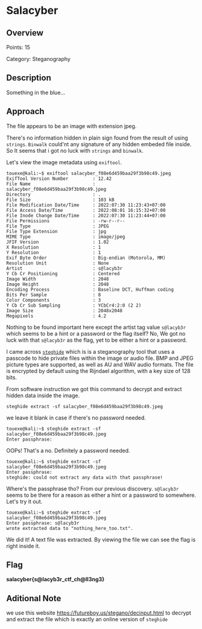 # Salacyber

## Overview 
Points: 15

Category: Steganography

## Description
Something in the blue...

## Approach

The file appears to be an image with extension jpeg. 

There's no information hidden in plain sign found from the result of using `strings`. `Binwalk` could'nt any signature of any hidden embeded file inside. So It seems that i got no luck with `strings` and `binwalk`.

Let's view the image metadata using `exiftool`. 

```
touexe@kali:~$ exiftool salacyber_f08e6d459baa29f3b98c49.jpeg          
ExifTool Version Number         : 12.42
File Name                       : salacyber_f08e6d459baa29f3b98c49.jpeg
Directory                       : .
File Size                       : 103 kB
File Modification Date/Time     : 2022:07:30 11:23:43+07:00
File Access Date/Time           : 2022:08:01 16:15:32+07:00
File Inode Change Date/Time     : 2022:07:30 11:23:44+07:00
File Permissions                : -rw-r--r--
File Type                       : JPEG
File Type Extension             : jpg
MIME Type                       : image/jpeg
JFIF Version                    : 1.02
X Resolution                    : 1
Y Resolution                    : 1
Exif Byte Order                 : Big-endian (Motorola, MM)
Resolution Unit                 : None
Artist                          : s@lacyb3r
Y Cb Cr Positioning             : Centered
Image Width                     : 2048
Image Height                    : 2048
Encoding Process                : Baseline DCT, Huffman coding
Bits Per Sample                 : 8
Color Components                : 3
Y Cb Cr Sub Sampling            : YCbCr4:2:0 (2 2)
Image Size                      : 2048x2048
Megapixels                      : 4.2
```
Nothing to be found important here except the artist tag value `s@lacyb3r` which seems to be a hint or a password or the flag itself? No, We got no luck with that `s@lacyb3r` as the flag, yet to be either a hint or a password. 

I came across [`steghide`](http://steghide.sourceforge.net/) which is is a steganography tool that uses a passcode to hide private files within the image or audio file. BMP and JPEG picture types are supported, as well as AU and WAV audio formats. The file is encrypted by default using the Rijndael algorithm, with a key size of 128 bits. 

From software instruction we got this command to decrypt and extract hidden data inside the image.

`steghide extract -sf salacyber_f08e6d459baa29f3b98c49.jpeg`

we leave it blank in case if there's no password needed. 

```
touexe@kali:~$ steghide extract -sf salacyber_f08e6d459baa29f3b98c49.jpeg
Enter passphrase:
```
OOPs! That's a no. Definitely a password needed.
```
touexe@kali:~$ steghide extract -sf salacyber_f08e6d459baa29f3b98c49.jpeg
Enter passphrase: 
steghide: could not extract any data with that passphrase!
```
Where's the passphrase tho? From our previous discovery. `s@lacyb3r` seems to be there for a reason as either a hint or a password to somewhere. Let's try it out. 

```
touexe@kali:~$ steghide extract -sf salacyber_f08e6d459baa29f3b98c49.jpeg         
Enter passphrase: s@lacyb3r
wrote extracted data to "nothing_here_too.txt".
```
We did it! A text file was extracted. By viewing the file we can see the flag is right inside it.

## Flag

**salacyber{s@lacyb3r_ctf_ch@ll3ng3}**

## Aditional Note

we use this website https://futureboy.us/stegano/decinput.html to decrypt and extract the file which is exactly an online version of `steghide`

